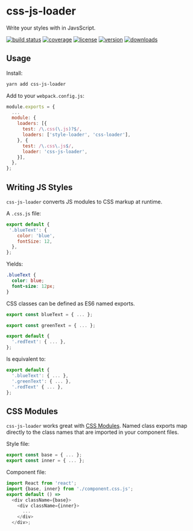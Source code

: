 # css-js-loader

Write your styles with in JavsScript.

[![build status](http://img.shields.io/travis/10xjs/css-js-loader/master.svg?style=flat)](https://travis-ci.org/10xjs/css-js-loader)
[![coverage](http://img.shields.io/coveralls/10xjs/css-js-loader/master.svg?style=flat)](https://coveralls.io/github/10xjs/css-js-loader?branch=master)
[![license](http://img.shields.io/npm/l/css-js-loader.svg?style=flat)](https://www.npmjs.com/package/css-js-loader)
[![version](http://img.shields.io/npm/v/css-js-loader.svg?style=flat)](https://www.npmjs.com/package/css-js-loader)
[![downloads](http://img.shields.io/npm/dm/css-js-loader.svg?style=flat)](https://www.npmjs.com/package/css-js-loader)

## Usage

Install:

```sh
yarn add css-js-loader
```

Add to your `webpack.config.js`:

```js
module.exports = {
  ...
  module: {
    loaders: [{
      test: /\.css(\.js)?$/,
      loaders: ['style-loader', 'css-loader'],
    }, {
      test: /\.css\.js$/,
      loader: 'css-js-loader',
    }],
  },
};
```

## Writing JS Styles

`css-js-loader` converts JS modules to CSS markup at runtime. 

A `.css.js` file:

```js
export default {
 '.blueText': {
    color: 'blue',
    fontSize: 12,
  },
};
```

Yields:

```css
.blueText {
  color: blue;
  font-size: 12px;
}
```

CSS classes can be defined as ES6 named exports.

```js
export const blueText = { ... };

export const greenText = { ... };

export default {
  '.redText': { ... },
};
```

Is equivalent to:

```js
export default {
  '.blueText': { ... },
  '.greenText': { ... },
  '.redText' { ... },
};
```

## CSS Modules

`css-js-loader` works great with [CSS Modules]. Named class exports map directly to the class names that are imported in your component files.

Style file:

```js
export const base = { ... };
export const inner = { ... };
```

Component file:

```js
import React from 'react';
import {base, inner} from './component.css.js';
export default () =>
  <div className={base}>
    <div className={inner}>
      ...
    </div>
  </div>;
```

[CSS Modules]: https://github.com/webpack-contrib/css-loader#css-modules
